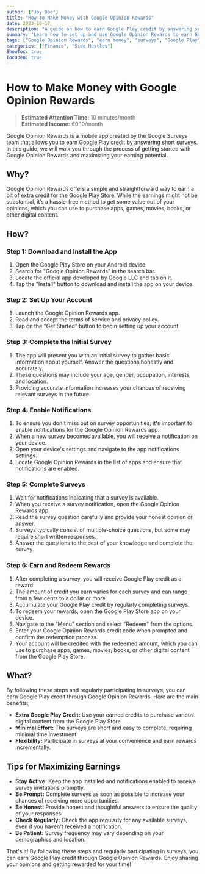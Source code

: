 ```yaml
---
author: ["Joy Doe"]
title: "How to Make Money with Google Opinion Rewards"
date: 2023-10-17
description: "A guide on how to earn Google Play credit by answering surveys through the Google Opinion Rewards app."
summary: "Learn how to set up and use Google Opinion Rewards to earn Google Play credit by sharing your opinions through short surveys."
tags: ["Google Opinion Rewards", "earn money", "surveys", "Google Play"]
categories: ["Finance", "Side Hustles"]
ShowToc: true
TocOpen: true
---
```


# How to Make Money with Google Opinion Rewards

> **Estimated Attention Time:** 10 minutes/month  
> **Estimated Income:** €0.10/month

Google Opinion Rewards is a mobile app created by the Google Surveys team that allows you to earn Google Play credit by answering short surveys. In this guide, we will walk you through the process of getting started with Google Opinion Rewards and maximizing your earning potential.

## Why?

Google Opinion Rewards offers a simple and straightforward way to earn a bit of extra credit for the Google Play Store. While the earnings might not be substantial, it’s a hassle-free method to get some value out of your opinions, which you can use to purchase apps, games, movies, books, or other digital content.

## How?

### Step 1: Download and Install the App

1. Open the Google Play Store on your Android device.
2. Search for "Google Opinion Rewards" in the search bar.
3. Locate the official app developed by Google LLC and tap on it.
4. Tap the "Install" button to download and install the app on your device.

### Step 2: Set Up Your Account

1. Launch the Google Opinion Rewards app.
2. Read and accept the terms of service and privacy policy.
3. Tap on the "Get Started" button to begin setting up your account.

### Step 3: Complete the Initial Survey

1. The app will present you with an initial survey to gather basic information about yourself. Answer the questions honestly and accurately.
2. These questions may include your age, gender, occupation, interests, and location.
3. Providing accurate information increases your chances of receiving relevant surveys in the future.

### Step 4: Enable Notifications

1. To ensure you don't miss out on survey opportunities, it's important to enable notifications for the Google Opinion Rewards app.
2. When a new survey becomes available, you will receive a notification on your device.
3. Open your device's settings and navigate to the app notifications settings.
4. Locate Google Opinion Rewards in the list of apps and ensure that notifications are enabled.

### Step 5: Complete Surveys

1. Wait for notifications indicating that a survey is available.
2. When you receive a survey notification, open the Google Opinion Rewards app.
3. Read the survey question carefully and provide your honest opinion or answer.
4. Surveys typically consist of multiple-choice questions, but some may require short written responses.
5. Answer the questions to the best of your knowledge and complete the survey.

### Step 6: Earn and Redeem Rewards

1. After completing a survey, you will receive Google Play credit as a reward.
2. The amount of credit you earn varies for each survey and can range from a few cents to a dollar or more.
3. Accumulate your Google Play credit by regularly completing surveys.
4. To redeem your rewards, open the Google Play Store app on your device.
5. Navigate to the "Menu" section and select "Redeem" from the options.
6. Enter your Google Opinion Rewards credit code when prompted and confirm the redemption process.
7. Your account will be credited with the redeemed amount, which you can use to purchase apps, games, movies, books, or other digital content from the Google Play Store.

## What?

By following these steps and regularly participating in surveys, you can earn Google Play credit through Google Opinion Rewards. Here are the main benefits:

- **Extra Google Play Credit:** Use your earned credits to purchase various digital content from the Google Play Store.
- **Minimal Effort:** The surveys are short and easy to complete, requiring minimal time investment.
- **Flexibility:** Participate in surveys at your convenience and earn rewards incrementally.

## Tips for Maximizing Earnings

- **Stay Active:** Keep the app installed and notifications enabled to receive survey invitations promptly.
- **Be Prompt:** Complete surveys as soon as possible to increase your chances of receiving more opportunities.
- **Be Honest:** Provide honest and thoughtful answers to ensure the quality of your responses.
- **Check Regularly:** Check the app regularly for any available surveys, even if you haven't received a notification.
- **Be Patient:** Survey frequency may vary depending on your demographics and location.

That's it! By following these steps and regularly participating in surveys, you can earn Google Play credit through Google Opinion Rewards. Enjoy sharing your opinions and getting rewarded for your time!